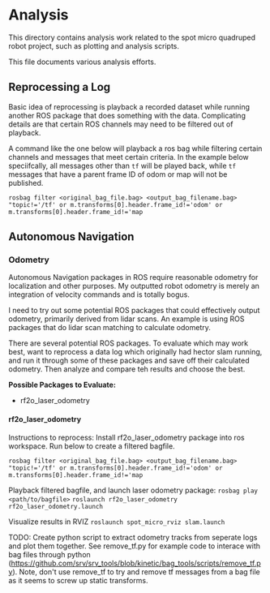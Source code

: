 # Analysis

This directory contains analysis work related to the spot micro quadruped robot project, such as plotting and analysis scripts.

This file documents various analysis efforts.

## Reprocessing a Log
Basic idea of reprocessing is playback a recorded dataset while running another ROS package that does something with the data. Complicating details are that certain ROS channels may need to be filtered out of playback.

A command like the one below will playback a ros bag while filtering certain channels and messages that meet certain criteria. In the example below speciifcally, all messages other than `tf` will be played back, while `tf` messages that have a parent frame ID of odom or map will not be published.

```
rosbag filter <original_bag_file.bag> <output_bag_filename.bag> "topic!='/tf' or m.transforms[0].header.frame_id!='odom' or m.transforms[0].header.frame_id!='map
```

## Autonomous Navigation 

### Odometry
Autonomous Navigation packages in ROS require reasonable odometry for localization and other purposes. My outputted robot odometry is merely an integration of velocity commands and is totally bogus.

I need to try out some potential ROS packages that could effectively output odometry, primarily derived from lidar scans. An example is using ROS packages that do lidar scan matching to calculate odometry.

There are several potential ROS packages. To evaluate which may work best, want to reprocess a data log which originally had hector slam running, and run it through some of these packages and save off their calculated odometry. Then analyze and compare teh results and choose the best.


**Possible Packages to Evaluate:**
- rf2o_laser_odometry




#### rf2o_laser_odometry
Instructions to reprocess:
Install rf2o_laser_odometry package into ros workspace.
Run below to create a filtered bagfile. 
```
rosbag filter <original_bag_file.bag> <output_bag_filename.bag> "topic!='/tf' or m.transforms[0].header.frame_id!='odom' or m.transforms[0].header.frame_id!='map
```
Playback filtered bagfile, and launch laser odometry package:
`rosbag play <path/to/bagfile>`
`roslaunch rf2o_laser_odometry rf2o_laser_odometry.launch`

Visualize results in RVIZ
`roslaunch spot_micro_rviz slam.launch`

TODO: Create python script to extract odometry tracks from seperate logs and plot them together. See remove_tf.py for example code to interace with bag files through python
(https://github.com/srv/srv_tools/blob/kinetic/bag_tools/scripts/remove_tf.py). Note, don't use remove_tf to try and remove tf messages from a bag file as it seems to screw up static transforms. 


